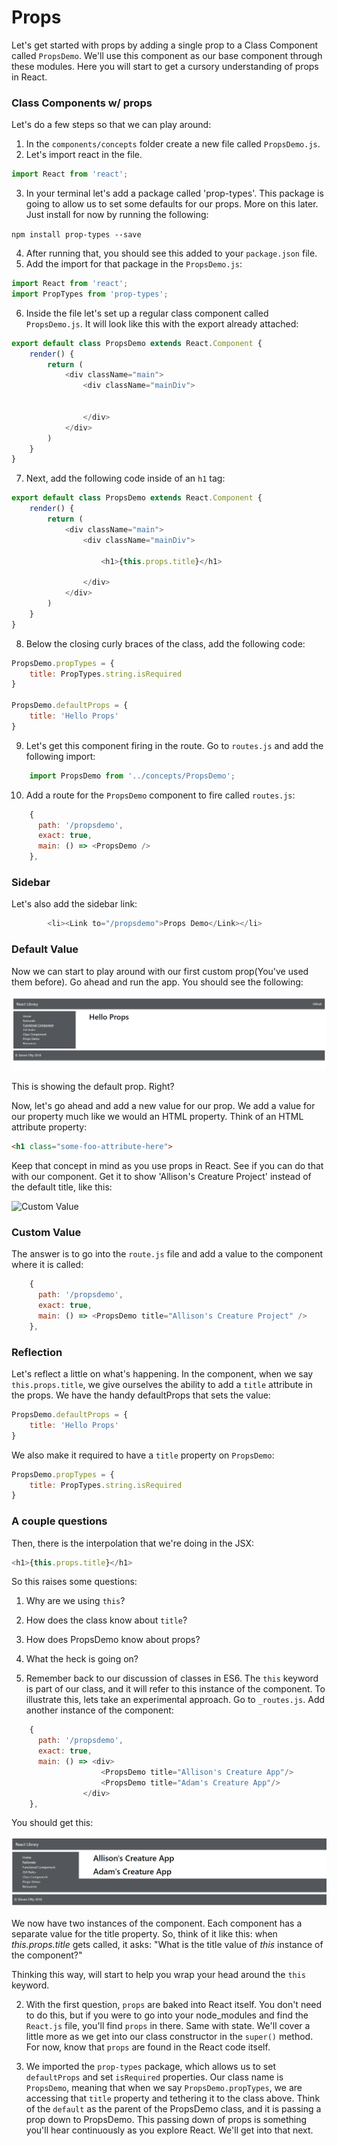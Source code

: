 # Props 
Let's get started with props by adding a single prop to a Class Component called `PropsDemo`. We'll use this component as our base component through these modules. Here you will start to get a cursory understanding of props in React. 

### Class Components w/ props

Let's do a few steps so that we can play around:
1. In the `components/concepts` folder create a new file called `PropsDemo.js`. 
2. Let's import react in the file.  

```js
import React from 'react';
```

3. In your terminal let's add a package called 'prop-types'. This package is going to allow us to set some defaults for our props. More on this later. Just install for now by running the following:

 `npm install prop-types --save` 
 
4. After running that, you should see this added to your `package.json` file. 
5. Add the import for that package in the `PropsDemo.js`: 

```js
import React from 'react';
import PropTypes from 'prop-types';
```

6. Inside the file let's set up a regular class component called `PropsDemo.js`. It will look like this with the export already attached:

```js
export default class PropsDemo extends React.Component {
    render() {
        return (
            <div className="main">
                <div className="mainDiv">


                </div>
            </div>
        )
    }
}

```

7. Next, add the following code inside of an `h1` tag:
```js
export default class PropsDemo extends React.Component {
    render() {
        return (
            <div className="main">
                <div className="mainDiv">

                    <h1>{this.props.title}</h1>

                </div>
            </div>
        )
    }
}

```


8. Below the closing curly braces of the class, add the following code: 

```js
PropsDemo.propTypes = {
    title: PropTypes.string.isRequired
}

PropsDemo.defaultProps = {
    title: 'Hello Props'
}
```

9. Let's get this component firing in the route. Go to `routes.js` and add the following import:

```js
    import PropsDemo from '../concepts/PropsDemo';
```

10. Add a route for the `PropsDemo` component to fire called `routes.js`: 

```js
    {
      path: '/propsdemo',
      exact: true,
      main: () => <PropsDemo />
    },
```

### Sidebar
Let's also add the sidebar link:

```js
        <li><Link to="/propsdemo">Props Demo</Link></li>
```

### Default Value

Now we can start to play around with our first custom prop(You've used them before).
Go ahead and run the app. You should see the following:

![Default-props](../../assets/4.1.1_props_first.PNG)


This is showing the default prop. Right? 

Now, let's go ahead and add a new value for our prop.  We add a value for our property much like we would an HTML property. Think of an HTML attribute property:


```html
<h1 class="some-foo-attribute-here">
```

Keep that concept in mind as you use props in React. See if you can do that with our component. Get it to show 'Allison's Creature Project' instead of the default title, like this:

![Custom Value](../../assets/4.1.2_props_custom_value.PNG)


### Custom Value

The answer is to go into the `route.js` file and add a value to the component where it is called:

```js
    {
      path: '/propsdemo',
      exact: true,
      main: () => <PropsDemo title="Allison's Creature Project" />
    },
```

### Reflection

Let's reflect a little on what's happening. In the component, when we say `this.props.title`, we give ourselves the ability to add a `title` attribute in the props. We have the handy defaultProps that sets the value:

```js 
PropsDemo.defaultProps = {
    title: 'Hello Props'
}
```

We also make it required to have a `title` property on `PropsDemo`:
```js
PropsDemo.propTypes = {
    title: PropTypes.string.isRequired
}
```

### A couple questions
Then, there is the interpolation that we're doing in the JSX:

```js
<h1>{this.props.title}</h1>
```

So this raises some questions:
1. Why are we using `this`? 
2. How does the class know about `title`?
3. How does PropsDemo know about props?
4. What the heck is going on?


1. Remember back to our discussion of classes in ES6. The `this` keyword is part of our class, and it will refer to <ital>this</ital> instance of the component. To illustrate this, lets take an experimental approach. Go to `_routes.js`. Add another instance of the component:

```js
    {
      path: '/propsdemo',
      exact: true,
      main: () => <div>
                    <PropsDemo title="Allison's Creature App"/>
                    <PropsDemo title="Adam's Creature App"/>
                </div>
    },
```
You should get this:

![Custom Value](../../assets/4.1.1_this.PNG)


We now have two instances of the component. Each component has a separate value for the title property. So, think of it like this: when *this.props.title* gets called, it asks: "What is the title value of *this* instance of the component?"  

Thinking this way, will start to help you wrap your head around the `this` keyword.

2. With the first question, `props` are baked into React itself. You don't need to do this, but if you were to go into your node_modules and find the `React.js` file, you'll find `props` in there. Same with state.  We'll cover a little more as we get into our class constructor in the `super()` method. For now, know that `props` are found in the React code itself.

3. We imported the `prop-types` package, which allows us to set `defaultProps` and set `isRequired` properties.  Our class name is `PropsDemo`, meaning that when we say `PropsDemo.propTypes`, we are accessing that `title` property and tethering it to the class above. Think of the `default` as the parent of the PropsDemo class, and it is passing a prop down to PropsDemo. This passing down of props is something you'll hear continuously as you explore React. We'll get into that next. 












